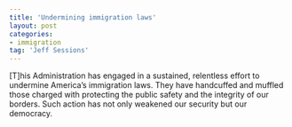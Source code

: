 ```yaml
---
title: 'Undermining immigration laws'
layout: post
categories:
- immigration
tag: 'Jeff Sessions'
---
```


\[T\]his Administration has engaged in a sustained, relentless effort to undermine America’s immigration laws. They have handcuffed and muffled those charged with protecting the public safety and the integrity of our borders. Such action has not only weakened our security but our democracy.